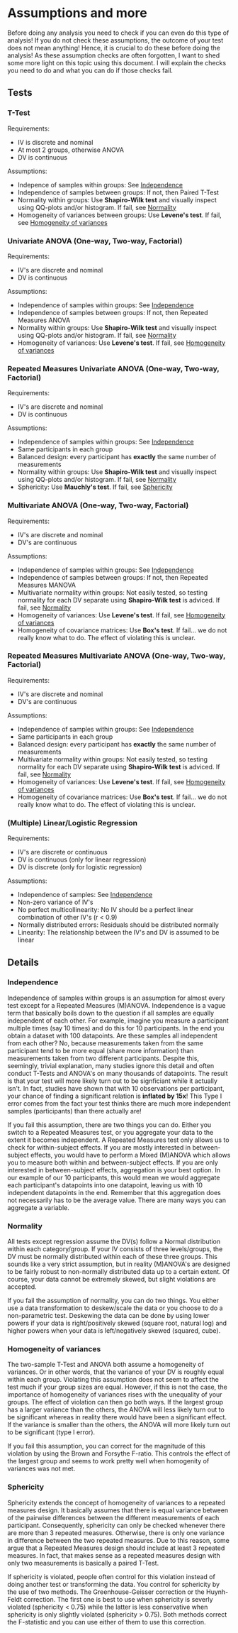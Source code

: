 # Assumptions and more

Before doing any analysis you need to check if you can even do this type of analysis! If you do not check these assumptions, the outcome of your test does not mean anything! Hence, it is crucial to do these before doing the analysis! As these assumption checks are often forgotten, I want to shed some more light on this topic using this document. I will explain the checks you need to do and what you can do if those checks fail.

## Tests

### T-Test

Requirements:
- IV is discrete and nominal
- At most 2 groups, otherwise ANOVA
- DV is continuous

Assumptions:
- Indepence of samples within groups: See [Independence](#independence)
- Independence of samples between groups: If not, then Paired T-Test
- Normality within groups: Use **Shapiro-Wilk test** and visually inspect using QQ-plots and/or histogram. If fail, see [Normality](#normality)
- Homogeneity of variances between groups: Use **Levene's test**. If fail, see [Homogeneity of variances](#homogeneity-of-variances)

### Univariate ANOVA (One-way, Two-way, Factorial)

Requirements:
- IV's are discrete and nominal
- DV is continuous

Assumptions:
- Independence of samples within groups: See [Independence](#independence)
- Independence of samples between groups: If not, then Repeated Measures ANOVA
- Normality within groups: Use **Shapiro-Wilk test** and visually inspect using QQ-plots and/or histogram. If fail, see [Normality](#normality)
- Homogeneity of variances: Use **Levene's test**. If fail, see [Homogeneity of variances](#homogeneity-of-variances)

### Repeated Measures Univariate ANOVA (One-way, Two-way, Factorial)

Requirements:
- IV's are discrete and nominal
- DV is continuous

Assumptions:
- Independence of samples within groups: See [Independence](#independence)
- Same participants in each group
- Balanced design: every participant has **exactly** the same number of measurements
- Normality within groups: Use **Shapiro-Wilk test** and visually inspect using QQ-plots and/or histogram. If fail, see [Normality](#normality)
- Sphericity: Use **Mauchly's test**. If fail, see [Sphericity](#sphericity)

### Multivariate ANOVA (One-way, Two-way, Factorial)

Requirements:
- IV's are discrete and nominal
- DV's are continuous

Assumptions:
- Independence of samples within groups: See [Independence](#independence)
- Independence of samples between groups: If not, then Repeated Measures MANOVA
- Multivariate normality within groups: Not easily tested, so testing normality for each DV separate using **Shapiro-Wilk test** is adviced. If fail, see [Normality](#normality)
- Homogeneity of variances: Use **Levene's test**. If fail, see [Homogeneity of variances](#homogeneity-of-variances)
- Homogeneity of covariance matrices: Use **Box's test**. If fail... we do not really know what to do. The effect of violating this is unclear.

### Repeated Measures Multivariate ANOVA  (One-way, Two-way, Factorial)

Requirements:
- IV's are discrete and nominal
- DV's are continuous

Assumptions:
- Independence of samples within groups: See [Independence](#independence)
- Same participants in each group
- Balanced design: every participant has **exactly** the same number of measurements
- Multivariate normality within groups: Not easily tested, so testing normality for each DV separate using **Shapiro-Wilk test** is adviced. If fail, see [Normality](#normality)
- Homogeneity of variances: Use **Levene's test**. If fail, see [Homogeneity of variances](#homogeneity-of-variances)
- Homogeneity of covariance matrices: Use **Box's test**. If fail... we do not really know what to do. The effect of violating this is unclear.

### (Multiple) Linear/Logistic Regression

Requirements:
- IV's are discrete or continuous
- DV is continuous (only for linear regression)
- DV is discrete (only for logistic regression)

Assumptions:
- Independence of samples: See [Independence](#independence)
- Non-zero variance of IV's
- No perfect multicollinearity: No IV should be a perfect linear combination of other IV's (r < 0.9)
- Normally distributed errors: Residuals should be distributed normally
- Linearity: The relationship between the IV's and DV is assumed to be linear

## Details

### Independence
Independence of samples within groups is an assumption for almost every test except for a Repeated Measures (M)ANOVA. Independence is a vague term that basically boils down to the question if all samples are equally independent of each other. For example, imagine you measure a participant multiple times (say 10 times) and do this for 10 participants. In the end you obtain a dataset with 100 datapoints. Are these samples all independent from each other? No, because measurements taken from the same participant tend to be more equal (share more information) than measurements taken from two different participants. Despite this, seemingly, trivial explanation, many studies ignore this detail and often conduct T-Tests and ANOVA's on many thousands of datapoints. The result is that your test will more likely turn out to be signficiant while it actually isn't. In fact, studies have shown that with 10 observations per participant, your chance of finding a significant relation is **inflated by 15x**! This Type I error comes from the fact your test thinks there are much more independent samples (participants) than there actually are! 

If you fail this assumption, there are two things you can do. Either you switch to a Repeated Measures test, or you aggregate your data to the extent it becomes independent. A Repeated Measures test only allows us to check for within-subject effects. If you are mostly interested in between-subject effects, you would have to perform a Mixed (M)ANOVA which allows you to measure both within and between-subject effects. If you are only interested in between-subject effects, aggregation is your best option. In our example of our 10 participants, this would mean we would aggregate each participant's datapoints into one datapoint, leaving us with 10 independent datapoints in the end. Remember that this aggregation does not necessarily has to be the average value. There are many ways you can aggregate a variable.

### Normality
All tests except regression assume the DV(s) follow a Normal distribution within each category/group. If your IV consists of three levels/groups, the DV must be normally distributed within each of these three groups. This sounds like a very strict assumption, but in reality (M)ANOVA's are designed to be fairly robust to non-normally distributed data up to a certain extent. Of course, your data cannot be extremely skewed, but slight violations are accepted. 

If you fail the assumption of normality, you can do two things. You either use a data transformation to deskew/scale the data or you choose to do a non-parametric test. Deskewing the data can be done by using lower powers if your data is right/positively skewed (square root, natural log) and higher powers when your data is left/negatively skewed (squared, cube).

### Homogeneity of variances
The two-sample T-Test and ANOVA both assume a homogeneity of variances. Or in other words, that the variance of your DV is roughly equal within each group. Violating this assumption does not seem to affect the test much if your group sizes are equal. However, if this is not the case, the importance of homogeneity of variances rises with the unequality of your groups. The effect of violation can then go both ways. If the largest group has a larger variance than the others, the ANOVA will less likely turn out to be significant whereas in reality there would have been a significant effect. If the variance is smaller than the others, the ANOVA will more likely turn out to be significant (type I error).

If you fail this assumption, you can correct for the magnitude of this violation by using the Brown and Forsythe F-ratio. This controls the effect of the largest group and seems to work pretty well when homogenity of variances was not met. 

### Sphericity
Sphericity extends the concept of homogeneity of variances to a repeated measures design. It basically assumes that there is equal variance between of the pairwise differences between the different measurements of each participant. Consequently, sphericity can only be checked whenever there are more than 3 repeated measures. Otherwise, there is only one variance in difference between the two repeated measures. Due to this reason, some argue that a Repeated Measures design should include at least 3 repeated measures. In fact, that makes sense as a repeated measures design with only two measurements is basically a paired T-Test. 

If sphericity is violated, people often control for this violation instead of doing another test or transforming the data. You control for sphericity by the use of two methods. The Greenhouse-Geisser correction or the Huynh-Feldt correction. The first one is best to use when sphericity is severly violated (sphericity < 0.75) while the latter is less conservative when sphericity is only slightly violated (sphericity > 0.75). Both methods correct the F-statistic and you can use either of them to use this correction.


